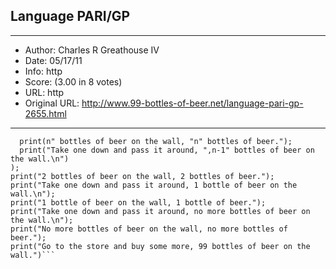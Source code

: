 
## Language PARI/GP ##
---
- Author: Charles R Greathouse IV
- Date: 05/17/11
- Info: http
- Score:  (3.00 in 8 votes)
- URL: http
- Original URL: http://www.99-bottles-of-beer.net/language-pari-gp-2655.html
---

```forstep(n=99,3,-1,
  print(n" bottles of beer on the wall, "n" bottles of beer.");
  print("Take one down and pass it around, ",n-1" bottles of beer on the wall.\n")
);
print("2 bottles of beer on the wall, 2 bottles of beer.");
print("Take one down and pass it around, 1 bottle of beer on the wall.\n");
print("1 bottle of beer on the wall, 1 bottle of beer.");
print("Take one down and pass it around, no more bottles of beer on the wall.\n");
print("No more bottles of beer on the wall, no more bottles of beer.");
print("Go to the store and buy some more, 99 bottles of beer on the wall.")```